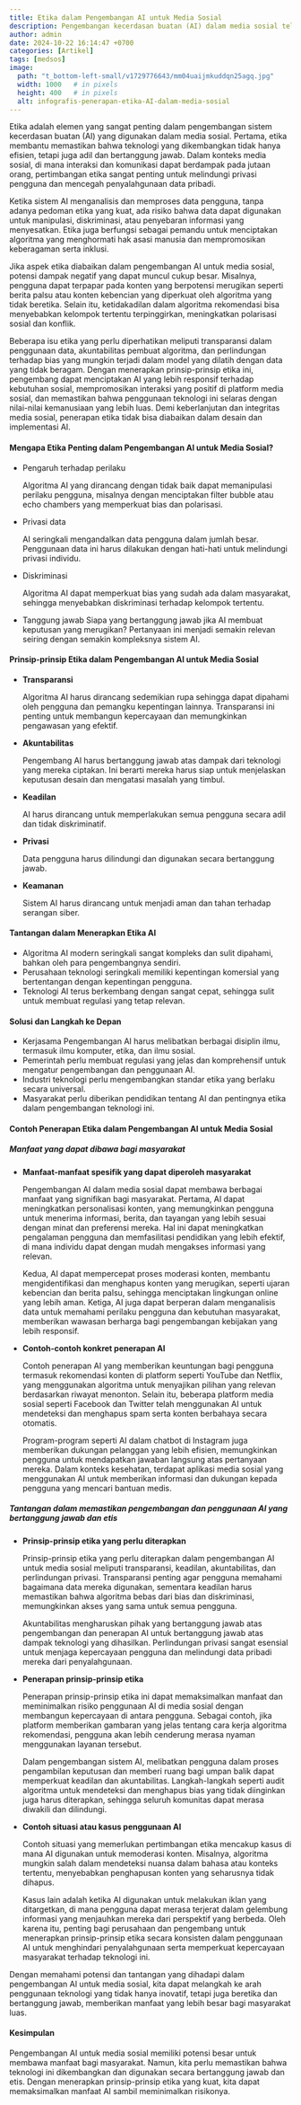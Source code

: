 ```yaml
---
title: Etika dalam Pengembangan AI untuk Media Sosial
description: Pengembangan kecerdasan buatan (AI) dalam media sosial telah membawa banyak perubahan signifikan dalam cara kita berinteraksi dan mengkonsumsi informasi. Namun, di balik kemajuan teknologi ini, terdapat sejumlah pertanyaan etis yang perlu dipertimbangkan dengan serius.
author: admin
date: 2024-10-22 16:14:47 +0700
categories: [Artikel]
tags: [medsos]
image:
  path: "t_bottom-left-small/v1729776643/mm04uaijmkuddqn25agq.jpg"
  width: 1000   # in pixels
  height: 400   # in pixels
  alt: infografis-penerapan-etika-AI-dalam-media-sosial
---
```


Etika adalah elemen yang sangat penting dalam pengembangan sistem kecerdasan buatan (AI) yang digunakan dalam media sosial. Pertama, etika membantu memastikan bahwa teknologi yang dikembangkan tidak hanya efisien, tetapi juga adil dan bertanggung jawab. Dalam konteks media sosial, di mana interaksi dan komunikasi dapat berdampak pada jutaan orang, pertimbangan etika sangat penting untuk melindungi privasi pengguna dan mencegah penyalahgunaan data pribadi. 

Ketika sistem AI menganalisis dan memproses data pengguna, tanpa adanya pedoman etika yang kuat, ada risiko bahwa data dapat digunakan untuk manipulasi, diskriminasi, atau penyebaran informasi yang menyesatkan. Etika juga berfungsi sebagai pemandu untuk menciptakan algoritma yang menghormati hak asasi manusia dan mempromosikan keberagaman serta inklusi.

Jika aspek etika diabaikan dalam pengembangan AI untuk media sosial, potensi dampak negatif yang dapat muncul cukup besar. Misalnya, pengguna dapat terpapar pada konten yang berpotensi merugikan seperti berita palsu atau konten kebencian yang diperkuat oleh algoritma yang tidak beretika. Selain itu, ketidakadilan dalam algoritma rekomendasi bisa menyebabkan kelompok tertentu terpinggirkan, meningkatkan polarisasi sosial dan konflik. 

Beberapa isu etika yang perlu diperhatikan meliputi transparansi dalam penggunaan data, akuntabilitas pembuat algoritma, dan perlindungan terhadap bias yang mungkin terjadi dalam model yang dilatih dengan data yang tidak beragam. Dengan menerapkan prinsip-prinsip etika ini, pengembang dapat menciptakan AI yang lebih responsif terhadap kebutuhan sosial, mempromosikan interaksi yang positif di platform media sosial, dan memastikan bahwa penggunaan teknologi ini selaras dengan nilai-nilai kemanusiaan yang lebih luas. Demi keberlanjutan dan integritas media sosial, penerapan etika tidak bisa diabaikan dalam desain dan implementasi AI.

#### Mengapa Etika Penting dalam Pengembangan AI untuk Media Sosial?

- Pengaruh terhadap perilaku
  
  Algoritma AI yang dirancang dengan tidak baik dapat memanipulasi perilaku pengguna, misalnya dengan menciptakan filter bubble atau echo chambers yang memperkuat bias dan polarisasi.

- Privasi data

  AI seringkali mengandalkan data pengguna dalam jumlah besar. Penggunaan data ini harus dilakukan dengan hati-hati untuk melindungi privasi individu.

- Diskriminasi

  Algoritma AI dapat memperkuat bias yang sudah ada dalam masyarakat, sehingga menyebabkan diskriminasi terhadap kelompok tertentu.

- Tanggung jawab
  Siapa yang bertanggung jawab jika AI membuat keputusan yang merugikan? Pertanyaan ini menjadi semakin relevan seiring dengan semakin kompleksnya sistem AI.


#### Prinsip-prinsip Etika dalam Pengembangan AI untuk Media Sosial

- **Transparansi**

  Algoritma AI harus dirancang sedemikian rupa sehingga dapat dipahami oleh pengguna dan pemangku kepentingan lainnya. Transparansi ini penting untuk membangun kepercayaan dan memungkinkan pengawasan yang efektif.

- **Akuntabilitas**

  Pengembang AI harus bertanggung jawab atas dampak dari teknologi yang mereka ciptakan. Ini berarti mereka harus siap untuk menjelaskan keputusan desain dan mengatasi masalah yang timbul.

- **Keadilan**

  AI harus dirancang untuk memperlakukan semua pengguna secara adil dan tidak diskriminatif.

- **Privasi**

  Data pengguna harus dilindungi dan digunakan secara bertanggung jawab.

- **Keamanan** 
  
  Sistem AI harus dirancang untuk menjadi aman dan tahan terhadap serangan siber.


#### Tantangan dalam Menerapkan Etika AI

- Algoritma AI modern seringkali sangat kompleks dan sulit dipahami, bahkan oleh para pengembangnya sendiri.
- Perusahaan teknologi seringkali memiliki kepentingan komersial yang bertentangan dengan kepentingan pengguna.
- Teknologi AI terus berkembang dengan sangat cepat, sehingga sulit untuk membuat regulasi yang tetap relevan.

#### Solusi dan Langkah ke Depan

- Kerjasama Pengembangan AI harus melibatkan berbagai disiplin ilmu, termasuk ilmu komputer, etika, dan ilmu sosial.
- Pemerintah perlu membuat regulasi yang jelas dan komprehensif untuk mengatur pengembangan dan penggunaan AI.
- Industri teknologi perlu mengembangkan standar etika yang berlaku secara universal.
- Masyarakat perlu diberikan pendidikan tentang AI dan pentingnya etika dalam pengembangan teknologi ini.


#### Contoh Penerapan Etika dalam Pengembangan AI untuk Media Sosial

##### Manfaat yang dapat dibawa bagi masyarakat
   - **Manfaat-manfaat spesifik yang dapat diperoleh masyarakat**
      
      Pengembangan AI dalam media sosial dapat membawa berbagai manfaat yang signifikan bagi masyarakat. Pertama, AI dapat meningkatkan personalisasi konten, yang memungkinkan pengguna untuk menerima informasi, berita, dan tayangan yang lebih sesuai dengan minat dan preferensi mereka. Hal ini dapat meningkatkan pengalaman pengguna dan memfasilitasi pendidikan yang lebih efektif, di mana individu dapat dengan mudah mengakses informasi yang relevan. 
      
      Kedua, AI dapat mempercepat proses moderasi konten, membantu mengidentifikasi dan menghapus konten yang merugikan, seperti ujaran kebencian dan berita palsu, sehingga menciptakan lingkungan online yang lebih aman. Ketiga, AI juga dapat berperan dalam menganalisis data untuk memahami perilaku pengguna dan kebutuhan masyarakat, memberikan wawasan berharga bagi pengembangan kebijakan yang lebih responsif.

   - **Contoh-contoh konkret penerapan AI**
      
      Contoh penerapan AI yang memberikan keuntungan bagi pengguna termasuk rekomendasi konten di platform seperti YouTube dan Netflix, yang menggunakan algoritma untuk menyajikan pilihan yang relevan berdasarkan riwayat menonton. Selain itu, beberapa platform media sosial seperti Facebook dan Twitter telah menggunakan AI untuk mendeteksi dan menghapus spam serta konten berbahaya secara otomatis. 
      
      Program-program seperti AI dalam chatbot di Instagram juga memberikan dukungan pelanggan yang lebih efisien, memungkinkan pengguna untuk mendapatkan jawaban langsung atas pertanyaan mereka. Dalam konteks kesehatan, terdapat aplikasi media sosial yang menggunakan AI untuk memberikan informasi dan dukungan kepada pengguna yang mencari bantuan medis.

##### Tantangan dalam memastikan pengembangan dan penggunaan AI yang bertanggung jawab dan etis
   - **Prinsip-prinsip etika yang perlu diterapkan**
      
      Prinsip-prinsip etika yang perlu diterapkan dalam pengembangan AI untuk media sosial meliputi transparansi, keadilan, akuntabilitas, dan perlindungan privasi. Transparansi penting agar pengguna memahami bagaimana data mereka digunakan, sementara keadilan harus memastikan bahwa algoritma bebas dari bias dan diskriminasi, memungkinkan akses yang sama untuk semua pengguna. 
      
      Akuntabilitas mengharuskan pihak yang bertanggung jawab atas pengembangan dan penerapan AI untuk bertanggung jawab atas dampak teknologi yang dihasilkan. Perlindungan privasi sangat esensial untuk menjaga kepercayaan pengguna dan melindungi data pribadi mereka dari penyalahgunaan.

   - **Penerapan prinsip-prinsip etika**
     
      Penerapan prinsip-prinsip etika ini dapat memaksimalkan manfaat dan meminimalkan risiko penggunaan AI di media sosial dengan membangun kepercayaan di antara pengguna. Sebagai contoh, jika platform memberikan gambaran yang jelas tentang cara kerja algoritma rekomendasi, pengguna akan lebih cenderung merasa nyaman menggunakan layanan tersebut. 
      
      Dalam pengembangan sistem AI, melibatkan pengguna dalam proses pengambilan keputusan dan memberi ruang bagi umpan balik dapat memperkuat keadilan dan akuntabilitas. Langkah-langkah seperti audit algoritma untuk mendeteksi dan menghapus bias yang tidak diinginkan juga harus diterapkan, sehingga seluruh komunitas dapat merasa diwakili dan dilindungi.

   - **Contoh situasi atau kasus penggunaan AI**
      
      Contoh situasi yang memerlukan pertimbangan etika mencakup kasus di mana AI digunakan untuk memoderasi konten. Misalnya, algoritma mungkin salah dalam mendeteksi nuansa dalam bahasa atau konteks tertentu, menyebabkan penghapusan konten yang seharusnya tidak dihapus. 
      
      Kasus lain adalah ketika AI digunakan untuk melakukan iklan yang ditargetkan, di mana pengguna dapat merasa terjerat dalam gelembung informasi yang menjauhkan mereka dari perspektif yang berbeda. Oleh karena itu, penting bagi perusahaan dan pengembang untuk menerapkan prinsip-prinsip etika secara konsisten dalam penggunaan AI untuk menghindari penyalahgunaan serta memperkuat kepercayaan masyarakat terhadap teknologi ini.

Dengan memahami potensi dan tantangan yang dihadapi dalam pengembangan AI untuk media sosial, kita dapat melangkah ke arah penggunaan teknologi yang tidak hanya inovatif, tetapi juga beretika dan bertanggung jawab, memberikan manfaat yang lebih besar bagi masyarakat luas.

#### Kesimpulan

Pengembangan AI untuk media sosial memiliki potensi besar untuk membawa manfaat bagi masyarakat. Namun, kita perlu memastikan bahwa teknologi ini dikembangkan dan digunakan secara bertanggung jawab dan etis. Dengan menerapkan prinsip-prinsip etika yang kuat, kita dapat memaksimalkan manfaat AI sambil meminimalkan risikonya.